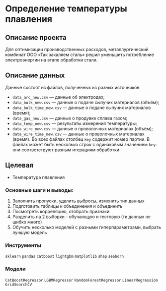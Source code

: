 # Определение температуры плавления
## Описание проекта
Для оптимизации производственных расходов, металлургический комбинат ООО «Так закаляем сталь» решил уменьшить потребление электроэнергии на этапе обработки стали. 
## Описание данных
Данные состоят из файлов, полученных из разных источников:
- `data_arc_new.csv` — данные об электродах;
- `data_bulk_new.csv` — данные о подаче сыпучих материалов (объём);
- `data_bulk_time_new.csv` — данные о подаче сыпучих материалов (время);
- `data_gas_new.csv` — данные о продувке сплава газом;
- `data_temp_new.csv` — результаты измерения температуры;
- `data_wire_new.csv` — данные о проволочных материалах (объём);
- `data_wire_time_new.csv` — данные о проволочных материалах (время).
Во всех файлах столбец `key` содержит номер партии. В файлах может быть несколько строк с одинаковым значением `key`: они соответствуют разным итерациям обработки
## Целевая
- Температура плавления
### Основные шаги и выводы:
1. Заполнить пропуски, удалить выбросы, изменить тип данных
2. Подготовить таблицы к объединения и объединить
3. Посмотреть корреляцию, отобрать признаки
4. Разделить на 2 выборки - обучающую и тестовую (тк данных не шибко много)
5. Обучить несколько моделей с разными гиперпараметрами, выбрать лучшую модель
### Инструменты
`sklearn` `pandas` `catboost` `lightgbm` `matplotlib` `shap` `seaborn`
### Модели
`CatBoostRegressor` `LGBMRegressor` `RandomForestRegressor` `LinearRegression` `GridSearchCV`
